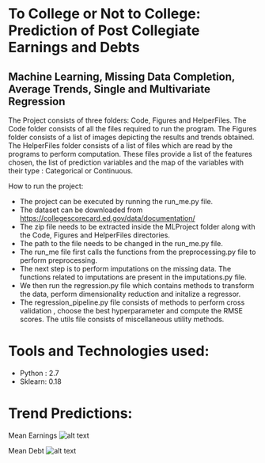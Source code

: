# To College or Not to College: Prediction of Post Collegiate Earnings and Debts

## Machine Learning, Missing Data Completion, Average Trends, Single and Multivariate Regression

The Project consists of three folders: Code, Figures and HelperFiles. The Code folder consists of all the files required to run the program. The Figures folder consists of a list of images depicting the results and trends obtained. The HelperFiles folder consists of a list of files which are read by the programs to perform computation. These files provide a list of the features chosen, the list of prediction variables and the map of the variables with their type : Categorical or Continuous.

How to run the project: 
- The project can be executed by running the run_me.py file.
- The dataset can be downloaded from https://collegescorecard.ed.gov/data/documentation/
- The zip file needs to be extracted inside the MLProject folder along with the Code, Figures and HelperFiles directories. 
- The path to the file needs to be changed in the run_me.py file. 
- The run_me file first calls the functions from the preprocessing.py file to perform preprocessing. 
- The next step is to perform imputations on the missing data. 
The functions related to imputations are present in the imputations.py file. 
- We then run the regression.py file which contains methods to transform the data, perform dimensionality reduction and initalize a regressor. 
- The regression_pipeline.py file consists of methods to perform cross validation , choose the best hyperparameter and compute the RMSE scores. The utils file consists of miscellaneous utility methods.

# Tools and Technologies used:
- Python : 2.7
- Sklearn: 0.18 

# Trend Predictions:
Mean Earnings
![alt text](https://github.com/nithya4/CS-589-College-Scorecard/blob/master/Figures/YearVsmean_earnings.png "Average Earnings")

Mean Debt
![alt text](https://github.com/nithya4/CS-589-College-Scorecard/blob/master/Figures/YearVsmean_debt.png "Average Debt")

